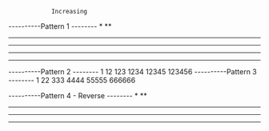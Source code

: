                 Increasing

----------Pattern 1 --------
*
**
***
****
*****
******
----------Pattern 2 --------
1
12
123
1234
12345
123456
----------Pattern 3 --------
1
22
333
4444
55555
666666

----------Pattern 4 - Reverse --------
    *
   **
  ***
 ****
*****